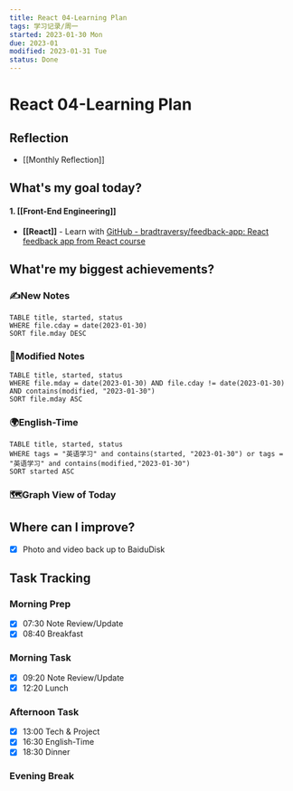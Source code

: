```yaml
---
title: React 04-Learning Plan
tags: 学习记录/周一
started: 2023-01-30 Mon
due: 2023-01
modified: 2023-01-31 Tue
status: Done
---
```

# React 04-Learning Plan
## Reflection
- [[Monthly Reflection]]
## What's my goal today?
#### 1. [[Front-End Engineering]]
- **[[React]]** - Learn with [GitHub - bradtraversy/feedback-app: React feedback app from React course](https://github.com/bradtraversy/feedback-app)

## What're my biggest achievements?
### ✍️New Notes

```dataview
TABLE title, started, status
WHERE file.cday = date(2023-01-30)
SORT file.mday DESC
```

### 📝Modified Notes

```dataview
TABLE title, started, status
WHERE file.mday = date(2023-01-30) AND file.cday != date(2023-01-30) AND contains(modified, "2023-01-30")
SORT file.mday ASC
```

### 🌍English-Time

```dataview
TABLE title, started, status
WHERE tags = "英语学习" and contains(started, "2023-01-30") or tags = "英语学习" and contains(modified,"2023-01-30") 
SORT started ASC
```

### 🗺️Graph View of Today

## Where can I improve?
- [x] Photo and video back up to BaiduDisk
## Task Tracking
### Morning Prep
- [x] 07:30 Note Review/Update
- [x] 08:40 Breakfast
### Morning Task
- [x] 09:20 Note Review/Update
- [x] 12:20 Lunch
### Afternoon Task
- [x] 13:00 Tech & Project
- [x] 16:30 English-Time
- [x] 18:30 Dinner
### Evening Break
